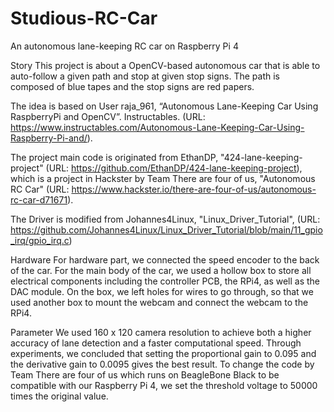 # Studious-RC-Car
An autonomous lane-keeping RC car on Raspberry Pi 4

Story
This project is about a OpenCV-based autonomous car that is able to auto-follow a given path and stop at given stop signs. The path is composed of blue tapes and the stop signs are red papers.

The idea is based on User raja_961, “Autonomous Lane-Keeping Car Using RaspberryPi and OpenCV”. Instructables. (URL: https://www.instructables.com/Autonomous-Lane-Keeping-Car-Using-Raspberry-Pi-and/).

The project main code is originated from EthanDP, "424-lane-keeping-project" (URL: https://github.com/EthanDP/424-lane-keeping-project), which is a project in Hackster by Team There are four of us, "Autonomous RC Car" (URL: https://www.hackster.io/there-are-four-of-us/autonomous-rc-car-d71671).

The Driver is modified from Johannes4Linux, "Linux_Driver_Tutorial", (URL: https://github.com/Johannes4Linux/Linux_Driver_Tutorial/blob/main/11_gpio_irq/gpio_irq.c)

Hardware
For hardware part, we connected the speed encoder to the back of the car. For the main body of the car, we used a hollow box to store all electrical components including the controller PCB, the RPi4, as well as the DAC module. On the box, we left holes for wires to go through, so that we used another box to mount the webcam and connect the webcam to the RPi4.

Parameter
We used 160 x 120 camera resolution to achieve both a higher accuracy of lane detection and a faster computational speed. Through experiments, we concluded that setting the proportional gain to 0.095 and the derivative gain to 0.0095 gives the best result. To change the code by Team There are four of us which runs on BeagleBone Black to be compatible with our Raspberry Pi 4, we set the threshold voltage to 50000 times the original value.

